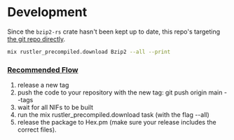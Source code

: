 # Development
Since the `bzip2-rs` crate hasn't been kept up to date, this repo's targeting [the git repo directly](native/bzip2_decomp/Cargo.toml).

```sh
mix rustler_precompiled.download Bzip2 --all --print
```

### [Recommended Flow](https://hexdocs.pm/rustler_precompiled/precompilation_guide.html#recommended-flow)
1. release a new tag
2. push the code to your repository with the new tag: git push origin main --tags
3. wait for all NIFs to be built
4. run the mix rustler_precompiled.download task (with the flag --all)
5. release the package to Hex.pm (make sure your release includes the correct files).
